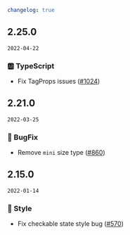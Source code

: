 ```yaml
changelog: true
```

## 2.25.0

`2022-04-22`

### 🆎 TypeScript

- Fix TagProps issues ([#1024](https://github.com/arco-design/arco-design-vue/pull/1024))


## 2.21.0

`2022-03-25`

### 🐛 BugFix

- Remove `mini` size type ([#860](https://github.com/arco-design/arco-design-vue/pull/860))


## 2.15.0

`2022-01-14`

### 💅 Style

- Fix checkable state style bug ([#570](https://github.com/arco-design/arco-design-vue/pull/570))

